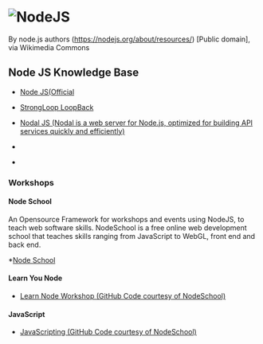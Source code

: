 # ![NodeJS](https://upload.wikimedia.org/wikipedia/commons/d/d9/Node.js_logo.svg)
By node.js authors (https://nodejs.org/about/resources/) [Public domain], via Wikimedia Commons

## Node JS Knowledge Base

* [Node JS(Official](https://nodejs.org/en/)

* [StrongLoop LoopBack](https://strongloop.com/node-js/loopback-framework/)

* [Nodal JS (Nodal is a web server for Node.js, optimized for building API services quickly and efficiently)](http://www.nodaljs.com/)
* []()
* []()


### Workshops

#### Node School
An Opensource Framework for workshops and events using NodeJS, to teach web software skills.
NodeSchool is a free online web development school that teaches skills ranging from JavaScript to WebGL, front end and back end. 

*[Node School](https://nodeschool.io/)

#### Learn You Node
* [Learn Node Workshop (GitHub Code courtesy of NodeSchool)](https://github.com/workshopper/learnyounode)

#### JavaScript
* [JavaScripting (GitHub Code courtesy of NodeSchool)](https://github.com/workshopper/javascripting)